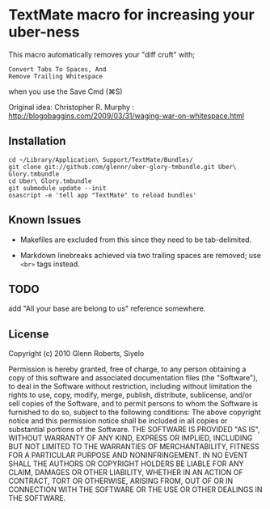 # TextMate macro for increasing your uber-ness

This macro automatically removes your "diff cruft" with;

    Convert Tabs To Spaces, And
    Remove Trailing Whitespace

when you use the Save Cmd (⌘S)

Original idea: Christopher R. Murphy : http://blogobaggins.com/2009/03/31/waging-war-on-whitespace.html

## Installation

    cd ~/Library/Application\ Support/TextMate/Bundles/
    git clone git://github.com/glennr/uber-glory-tmbundle.git Uber\ Glory.tmbundle
    cd Uber\ Glory.tmbundle
    git submodule update --init
    osascript -e 'tell app "TextMate" to reload bundles'

## Known Issues

- Makefiles are excluded from this since they need to be tab-delimited.

- Markdown linebreaks achieved via two trailing spaces are removed; use `<br>`
  tags instead.

## TODO

   add "All your base are belong to us" reference somewhere.

## License

Copyright (c) 2010 Glenn Roberts, Siyelo

Permission is hereby granted, free of charge, to any person obtaining
a copy of this software and associated documentation files (the
"Software"), to deal in the Software without restriction, including
without limitation the rights to use, copy, modify, merge, publish,
distribute, sublicense, and/or sell copies of the Software, and to
permit persons to whom the Software is furnished to do so, subject to
the following conditions:
The above copyright notice and this permission notice shall be
included in all copies or substantial portions of the Software.
THE SOFTWARE IS PROVIDED "AS IS", WITHOUT WARRANTY OF ANY KIND,
EXPRESS OR IMPLIED, INCLUDING BUT NOT LIMITED TO THE WARRANTIES OF
MERCHANTABILITY, FITNESS FOR A PARTICULAR PURPOSE AND
NONINFRINGEMENT. IN NO EVENT SHALL THE AUTHORS OR COPYRIGHT HOLDERS BE
LIABLE FOR ANY CLAIM, DAMAGES OR OTHER LIABILITY, WHETHER IN AN ACTION
OF CONTRACT, TORT OR OTHERWISE, ARISING FROM, OUT OF OR IN CONNECTION
WITH THE SOFTWARE OR THE USE OR OTHER DEALINGS IN THE SOFTWARE.
